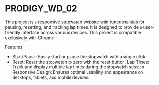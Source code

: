 # PRODIGY_WD_02
This project is a responsive stopwatch website with functionalities for pausing, resetting, and tracking lap times. It is designed to provide a user-friendly interface across various devices.
This project is compatible exclusively with Chrome

Features
 - Start/Pause: Easily start or pause the stopwatch with a single click.
 - Reset: Reset the stopwatch to zero with the reset button.
 Lap Times: Track and display multiple lap times during the stopwatch session.
 Responsive Design: Ensures optimal usability and appearance on desktops, tablets, and mobile devices.
